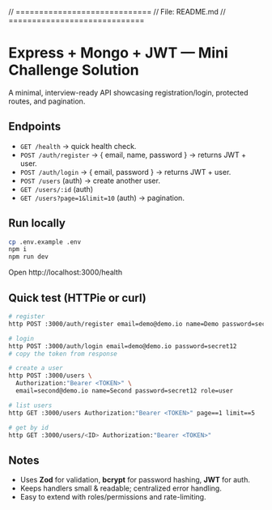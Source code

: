 
// =============================
// File: README.md
// =============================
# Express + Mongo + JWT — Mini Challenge Solution

A minimal, interview-ready API showcasing registration/login, protected routes, and pagination.

## Endpoints
- `GET /health` → quick health check.
- `POST /auth/register` → { email, name, password } → returns JWT + user.
- `POST /auth/login` → { email, password } → returns JWT + user.
- `POST /users` (auth) → create another user.
- `GET /users/:id` (auth)
- `GET /users?page=1&limit=10` (auth) → pagination.

## Run locally
```bash
cp .env.example .env
npm i
npm run dev
```
Open http://localhost:3000/health

## Quick test (HTTPie or curl)
```bash
# register
http POST :3000/auth/register email=demo@demo.io name=Demo password=secret12

# login
http POST :3000/auth/login email=demo@demo.io password=secret12
# copy the token from response

# create a user
http POST :3000/users \
  Authorization:"Bearer <TOKEN>" \
  email=second@demo.io name=Second password=secret12 role=user

# list users
http GET :3000/users Authorization:"Bearer <TOKEN>" page==1 limit==5

# get by id
http GET :3000/users/<ID> Authorization:"Bearer <TOKEN>"
```

## Notes
- Uses **Zod** for validation, **bcrypt** for password hashing, **JWT** for auth.
- Keeps handlers small & readable; centralized error handling.
- Easy to extend with roles/permissions and rate-limiting.
